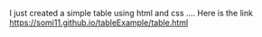 I just created a simple table using html and css ....  Here is the link
https://somi11.github.io/tableExample/table.html
